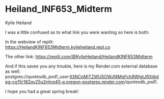 # Heiland_INF653_Midterm
Kylie Heiland

I was a little confused as to what link you were wanting so here is both:

In the webview of replit: https://HeilandKINF653Midterm.kylieheiland.repl.co

The other link: https://replit.com/@KylieHeiland/HeilandKINF653Midterm

And if this saves you any trouble, here is my Render.com external database as well: 
postgres://quotesdb_pxd1_user:lI3NCnMjTZWU5OWJf4MgFch9WIgtJftX@dpg-cg15r182qv25u2ntnq40-a.oregon-postgres.render.com/quotesdb_pxd1.

I hope you had a great spring break!
